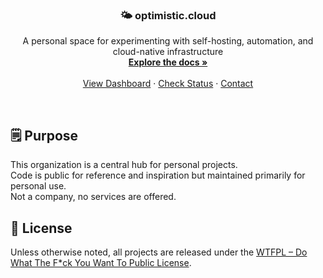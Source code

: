 <a id="readme-top"></a>

<div align="center">
  <h3 align="center">🌤️ optimistic.cloud</h3>

  <p align="center">
    A personal space for experimenting with self-hosting, automation, and cloud-native infrastructure
    <br />
    <a href="https://documentation.optimistic.cloud"><strong>Explore the docs »</strong></a>
    <br />
    <br />
    <a href="https://dashboard.optimistic.cloud">View Dashboard</a>
    &middot;
    <a href="https://status.optimistic.cloud">Check Status</a>
    &middot;
    <a href="mailto:info@optimistic.cloud">Contact</a>
  </p>
</div>
</br>

## 🗒️ Purpose
This organization is a central hub for personal projects.  
Code is public for reference and inspiration but maintained primarily for personal use.  
Not a company, no services are offered.

## 📜 License
Unless otherwise noted, all projects are released under the [WTFPL – Do What The F*ck You Want To Public License](http://www.wtfpl.net/about/).
